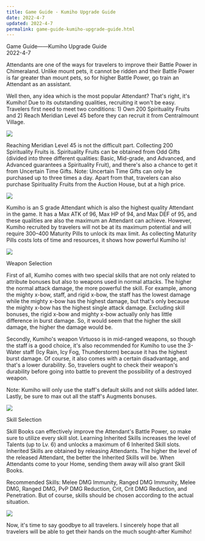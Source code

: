 ```yaml
---
title: Game Guide - Kumiho Upgrade Guide
date: 2022-4-7
updated: 2022-4-7
permalink: game-guide-kumiho-upgrade-guide.html
---
```


<div class="news_detail scrollbar"><div class="news_title">Game Guide——Kumiho Upgrade Guide</div><div class="news_date">2022-4-7</div><div id="news_player"></div><p>Attendants are one of the ways for travelers to improve their Battle Power in Chimeraland. Unlike mount pets, it cannot be ridden and their Battle Power is far greater than mount pets, so for higher Battle Power, go train an Attendant as an assistant.</p><p>Well then, any idea which is the most popular Attendant? That's right, it's Kumiho! Due to its outstanding qualities, recruiting it won't be easy. Travelers first need to meet two conditions: 1) Own 200 Spirituality Fruits and 2) Reach Meridian Level 45 before they can recruit it from Centralmount Village.</p><p><img src="https://sg-chimeraland.playerinfinite.com/cms/nrft/feeds/pic/2db218f1a9b283a8dea03bf67fa4aefc.png"></p><p>Reaching Meridian Level 45 is not the difficult part. Collecting 200 Spirituality Fruits is. Spirituality Fruits can be obtained from Odd Gifts (divided into three different qualities: Basic, Mid-grade, and Advanced, and Advanced guarantees a Spirituality Fruit), and there's also a chance to get it from Uncertain Time Gifts. Note: Uncertain Time Gifts can only be purchased up to three times a day. Apart from that, travelers can also purchase Spirituality Fruits from the Auction House, but at a high price.</p><p><img src="https://sg-chimeraland.playerinfinite.com/cms/nrft/feeds/pic/4228441c2b34920ff9ecc2ef065e3cbf.png"></p><p>Kumiho is an S grade Attendant which is also the highest quality Attendant in the game. It has a Max ATK of 96, Max HP of 94, and Max DEF of 95, and these qualities are also the maximum an Attendant can achieve. However, Kumiho recruited by travelers will not be at its maximum potential and will require 300–400 Maturity Pills to unlock its max limit. As collecting Maturity Pills costs lots of time and resources, it shows how powerful Kumiho is!</p><p><img src="https://sg-chimeraland.playerinfinite.com/cms/nrft/feeds/pic/123ab9956b27cb834adc917399729fda.png"></p><p>Weapon Selection</p><p>First of all, Kumiho comes with two special skills that are not only related to attribute bonuses but also to weapons used in normal attacks. The higher the normal attack damage, the more powerful the skill. For example, among the mighty x-bow, staff, and rigid x-bow, the staff has the lowest damage while the mighty x-bow has the highest damage, but that's only because the mighty x-bow has the highest single attack damage. Excluding skill bonuses, the rigid x-bow and mighty x-bow actually only has little difference in burst damage. So, it would seem that the higher the skill damage, the higher the damage would be.</p><p>Secondly, Kumiho's weapon Virtuoso is in mid-ranged weapons, so though the staff is a good choice, it's also recommended for Kumiho to use the 3-Water staff (Icy Rain, Icy Fog, Thunderstorm) because it has the highest burst damage. Of course, it also comes with a certain disadvantage, and that's a lower durability. So, travelers ought to check their weapon's durability before going into battle to prevent the possibility of a destroyed weapon.</p><p>Note: Kumiho will only use the staff's default skills and not skills added later. Lastly, be sure to max out all the staff's Augments bonuses.</p><p><img src="https://sg-chimeraland.playerinfinite.com/cms/nrft/feeds/pic/585bfa253799fc6c4d6cf268fec2eda3.png"></p><p>Skill Selection</p><p>Skill Books can effectively improve the Attendant's Battle Power, so make sure to utilize every skill slot. Learning Inherited Skills increases the level of Talents (up to Lv. 6) and unlocks a maximum of 6 Inherited Skill slots. Inherited Skills are obtained by releasing Attendants. The higher the level of the released Attendant, the better the Inherited Skills will be. When Attendants come to your Home, sending them away will also grant Skill Books.</p><p>Recommended Skills: Melee DMG Immunity, Ranged DMG Immunity, Melee DMG, Ranged DMG, PvP DMG Reduction, Crit, Crit DMG Reduction, and Penetration. But of course, skills should be chosen according to the actual situation.</p><p><img src="https://sg-chimeraland.playerinfinite.com/cms/nrft/feeds/pic/6a26966ebea2f20edcb89e5c053cb48a.png"></p><p>Now, it's time to say goodbye to all travelers. I sincerely hope that all travelers will be able to get their hands on the much sought-after Kumiho! </p></div>